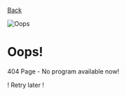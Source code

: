 [Back](https://github.com/OliviaDemaret)

![Oops](https://media.tenor.com/lnOHJasOnGoAAAAC/taemin-lee-taemin.gif)

# Oops!

404 Page - No program available now!

! Retry later !

